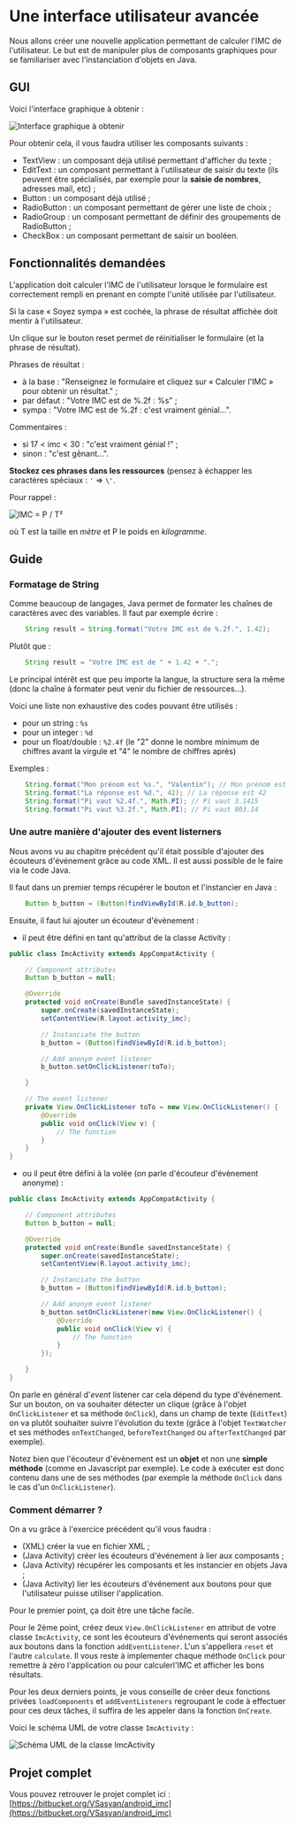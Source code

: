 # Une interface utilisateur avancée

Nous allons créer une nouvelle application permettant de calculer l'IMC de l'utilisateur. Le but est de manipuler plus de composants graphiques pour se familiariser avec l'instanciation d'objets en Java.

## GUI

Voici l'interface graphique à obtenir :

![Interface graphique à obtenir](screens/gui.png "Interface graphique à obtenir")

Pour obtenir cela, il vous faudra utiliser les composants suivants :
* TextView : un composant déjà utilisé permettant d'afficher du texte ;
* EditText : un composant permettant à l'utilisateur de saisir du texte (ils peuvent être spécialisés, par exemple pour la **saisie de nombres**, adresses mail, etc) ;
* Button : un composant déjà utilisé ;
* RadioButton : un composant permettant de gérer une liste de choix ;
* RadioGroup : un composant permettant de définir des groupements de RadioButton ;
* CheckBox : un composant permettant de saisir un booléen.

## Fonctionnalités demandées

L'application doit calculer l'IMC de l'utilisateur lorsque le formulaire est correctement rempli en prenant en compte l'unité utilisée par l'utilisateur.

Si la case « Soyez sympa » est cochée, la phrase de résultat affichée doit mentir à l'utilisateur.

Un clique sur le bouton reset permet de réinitialiser le formulaire (et la phrase de résultat).

Phrases de résultat :
* à la base : "Renseignez le formulaire et cliquez sur « Calculer l'IMC » pour obtenir un résultat." ;
* par défaut : "Votre IMC est de %.2f : %s" ;
* sympa : "Votre IMC est de %.2f : c'est vraiment génial...".

Commentaires :
* si 17 < imc < 30 : "c'est vraiment génial !" ;
* sinon : "c'est gênant...".

**Stockez ces phrases dans les ressources** (pensez à échapper les caractères spéciaux : `'` => `\'`.

Pour rappel :

![IMC = P / T²](equations/imc.png "IMC = P / T²")

où T est la taille en *mètre* et P le poids en *kilogramme*.

## Guide

### Formatage de String

Comme beaucoup de langages, Java permet de formater les chaînes de caractères avec des variables. Il faut par exemple écrire :

```java
    String result = String.format("Votre IMC est de %.2f.", 1.42);
```

Plutôt que :

```java
    String result = "Votre IMC est de " + 1.42 + ".";
```

Le principal intérêt est que peu importe la langue, la structure sera la même (donc la chaîne à formater peut venir du fichier de ressources...).

Voici une liste non exhaustive des codes pouvant être utilisés :
* pour un string : `%s`
* pour un integer : `%d`
* pour un float/double : `%2.4f` (le "2" donne le nombre minimum de chiffres avant la virgule et "4" le nombre de chiffres après)

Exemples :

```java
    String.format("Mon prénom est %s.", "Valentin"); // Mon prénom est Valentin
    String.format("La réponse est %d.", 42); // La réponse est 42
    String.format("Pi vaut %2.4f.", Math.PI); // Pi vaut 3.1415
    String.format("Pi vaut %3.2f.", Math.PI); // Pi vaut 003.14
```

### Une autre manière d'ajouter des event listerners

Nous avons vu au chapitre précédent qu'il était possible d'ajouter des écouteurs d'événement grâce au code XML.
Il est aussi possible de le faire via le code Java.

Il faut dans un premier temps récupérer le bouton et l'instancier en Java :

```java
    Button b_button = (Button)findViewById(R.id.b_button);
```

Ensuite, il faut lui ajouter un écouteur d'évènement :

* il peut être défini en tant qu'attribut de la classe Activity :

```java
public class ImcActivity extends AppCompatActivity {

    // Component attributes
    Button b_button = null;

    @Override
    protected void onCreate(Bundle savedInstanceState) {
        super.onCreate(savedInstanceState);
        setContentView(R.layout.activity_imc);

        // Instanciate the button
        b_button = (Button)findViewById(R.id.b_button);

        // Add anonym event listener
        b_button.setOnClickListener(toTo);

    }

    // The event listener
    private View.OnClickListener toTo = new View.OnClickListener() {
        @Override
        public void onClick(View v) {
            // The function
        }
    }
}

```

* ou il peut être défini à la volée (on parle d'écouteur d'évènement anonyme) :

```java
public class ImcActivity extends AppCompatActivity {

    // Component attributes
    Button b_button = null;

    @Override
    protected void onCreate(Bundle savedInstanceState) {
        super.onCreate(savedInstanceState);
        setContentView(R.layout.activity_imc);

        // Instanciate the button
        b_button = (Button)findViewById(R.id.b_button);

        // Add anonym event listener
        b_button.setOnClickListener(new View.OnClickListener() {
            @Override
            public void onClick(View v) {
                // The function
            }
        });

    }
}
```

On parle en général d'*event* listener car cela dépend du type d'événement. Sur un bouton, on va souhaiter détecter un clique (grâce à l'objet `OnClickListener` et sa méthode `OnClick`), dans un champ de texte (`EditText`) on va plutôt souhaiter suivre l'évolution du texte (grâce à l'objet `TextWatcher` et ses méthodes `onTextChanged`, `beforeTextChanged` ou `afterTextChanged` par exemple).

Notez bien que l'écouteur d'évènement est un **objet** et non une **simple méthode** (comme en Javascript par exemple). Le code à exécuter est donc contenu dans une de ses méthodes (par exemple la méthode `OnClick` dans le cas d'un `OnClickListener`).

### Comment démarrer ?

On a vu grâce à l'exercice précédent qu'il vous faudra :
* (XML) créer la vue en fichier XML ;
* (Java Activity) créer les écouteurs d'événement à lier aux composants ;
* (Java Activity) récupérer les composants et les instancier en objets Java ;
* (Java Activity) lier les écouteurs d'événement aux boutons pour que l'utilisateur puisse utiliser l'application.

Pour le premier point, ça doit être une tâche facile.

Pour le 2ème point, créez deux `View.OnClickListener` en attribut de votre classe `ImcActivity`, ce sont les écouteurs d'événements qui seront associés aux boutons dans la fonction `addEventListener`. L'un s'appellera `reset` et l'autre `calculate`. Il vous reste à implementer chaque méthode `OnClick` pour remettre à zéro l'application ou pour calculerl'IMC et afficher les bons résultats.

Pour les deux derniers points, je vous conseille de créer deux fonctions privées `loadComponents` et `addEventListeners` regroupant le code à effectuer pour ces deux tâches, il suffira de les appeler dans la fonction `OnCreate`.

Voici le schéma UML de votre classe `ImcActivity` :

![Schéma UML de la classe ImcActivity](uml/activity.png "Schéma UML de la classe ImcActivity")

## Projet complet

Vous pouvez retrouver le projet complet ici : [https://bitbucket.org/VSasyan/android_imc](https://bitbucket.org/VSasyan/android_imc)
